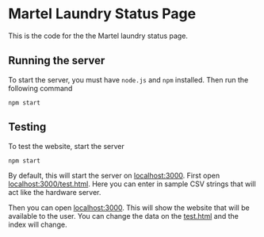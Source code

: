 # Martel Laundry Status Page

This is the code for the the Martel laundry status page.

## Running the server

To start the server, you must have `node.js` and `npm` installed. Then run the following command

```
npm start
```

## Testing

To test the website, start the server

```
npm start
```

By default, this will start the server on [localhost:3000](localhost:3000). First open [localhost:3000/test.html](localhost:3000/test.html). Here you can enter in sample CSV strings that will act like the hardware server.

Then you can open [localhost:3000](localhost:3000). This will show the website that will be available to the user. You can change the data on the [test.html](localhost:3000/test.html) and the index will change.